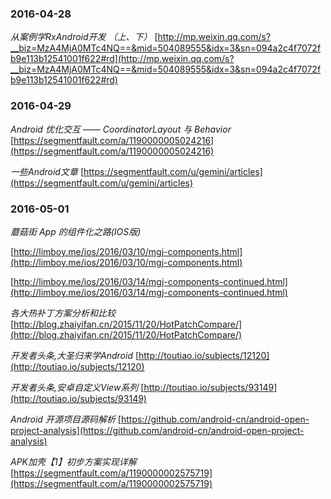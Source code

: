### 2016-04-28
*从案例学RxAndroid开发 （上、下）*		[http://mp.weixin.qq.com/s?__biz=MzA4MjA0MTc4NQ==&mid=504089555&idx=3&sn=094a2c4f7072fb9e113b12541001f622#rd](http://mp.weixin.qq.com/s?__biz=MzA4MjA0MTc4NQ==&mid=504089555&idx=3&sn=094a2c4f7072fb9e113b12541001f622#rd)

### 2016-04-29
*Android 优化交互 —— CoordinatorLayout 与 Behavior*	[https://segmentfault.com/a/1190000005024216](https://segmentfault.com/a/1190000005024216)

*一些Android文章*	[https://segmentfault.com/u/gemini/articles](https://segmentfault.com/u/gemini/articles)

### 2016-05-01
*蘑菇街 App 的组件化之路(IOS版)*	

[http://limboy.me/ios/2016/03/10/mgj-components.html](http://limboy.me/ios/2016/03/10/mgj-components.html)

[http://limboy.me/ios/2016/03/14/mgj-components-continued.html](http://limboy.me/ios/2016/03/14/mgj-components-continued.html)


*各大热补丁方案分析和比较*		[http://blog.zhaiyifan.cn/2015/11/20/HotPatchCompare/](http://blog.zhaiyifan.cn/2015/11/20/HotPatchCompare/)

*开发者头条,大圣归来学Android*		[http://toutiao.io/subjects/12120](http://toutiao.io/subjects/12120)

*开发者头条,安卓自定义View系列*	[http://toutiao.io/subjects/93149](http://toutiao.io/subjects/93149)

*Android 开源项目源码解析*	[https://github.com/android-cn/android-open-project-analysis](https://github.com/android-cn/android-open-project-analysis)

*APK加壳【1】初步方案实现详解*		[https://segmentfault.com/a/1190000002575719](https://segmentfault.com/a/1190000002575719)